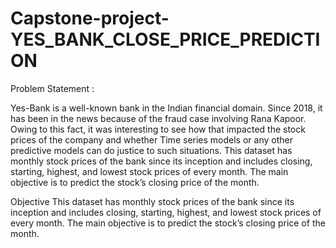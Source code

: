 # Capstone-project-YES_BANK_CLOSE_PRICE_PREDICTION

Problem Statement :

Yes-Bank is a well-known bank in the Indian financial domain. Since 2018, it has been in the news because of the fraud case involving Rana Kapoor. Owing to this fact, it was interesting to see how that impacted the stock prices of the company and whether Time series models or any other predictive models can do justice to such situations. This dataset has monthly stock prices of the bank since its inception and includes closing, starting, highest, and lowest stock prices of every month. The main objective is to predict the stock’s closing price of the month.

Objective
This dataset has monthly stock prices of the bank since its inception and includes closing, starting, highest, and lowest stock prices of every month. The main objective is to predict the stock’s closing price of the month.
